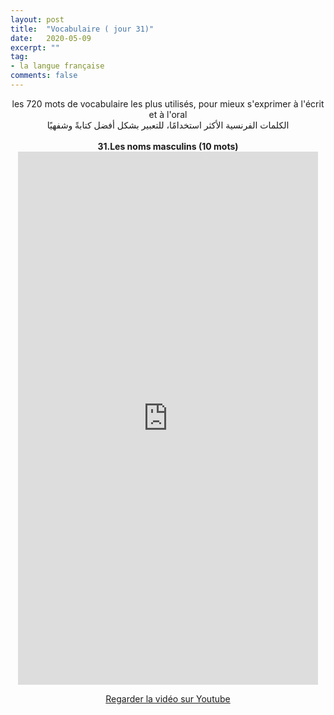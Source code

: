 ```yaml
---
layout: post
title:  "Vocabulaire ( jour 31)"
date:   2020-05-09
excerpt: ""
tag:
- la langue française
comments: false
---
```

 <center>     les 720 mots de vocabulaire les plus utilisés, pour mieux s'exprimer à l'écrit et à l'oral <br> الكلمات الفرنسية الأكثر استخدامًا، للتعبير بشكل أفضل كتابةً وشفهيًا <br><br>     <strong> 31.Les noms masculins (10 mots)</strong>     <br> <iframe width="480" height="853" src="https://www.youtube.com/embed/ztcc1uScCsU" title="youtube video player" frameborder="0" allow="accelerometer, autoplay, clipboard-write, encrypted-media, gyroscope, picture-in-picture, web-share" allowfullscreen></iframe>     <br> <p markdown="0"><a href="https://youtube.com/shorts/ztcc1uScCsU" class="btn btn-danger" target="_blank">Regarder la vidéo sur Youtube</a></p> </center>
